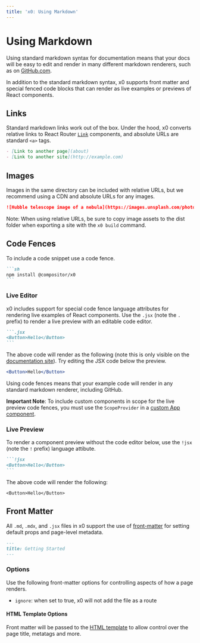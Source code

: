 ```yaml
---
title: 'x0: Using Markdown'
---
```


# Using Markdown

Using standard markdown syntax for documentation means that your docs will be easy to edit
and render in many different markdown renderers, such as on [GitHub.com](https://github.com).

In addition to the standard markdown syntax, x0 supports front matter and special fenced code blocks
that can render as live examples or previews of React components.

## Links

Standard markdown links work out of the box.
Under the hood, x0 converts relative links to React Router [`Link`][rr-link] components,
and absolute URLs are standard `<a>` tags.

```md
- [Link to another page](about)
- [Link to another site](http://example.com)
```

## Images

Images in the same directory can be included with relative URLs,
but we recommend using a CDN and absolute URLs for any images.

```md
![Hubble telescope image of a nebula](https://images.unsplash.com/photo-1462331940025-496dfbfc7564?w=2048&q=20)
```

Note: When using relative URLs, be sure to copy image assets to the dist folder when exporting a site with the `x0 build` command.

## Code Fences

To include a code snippet use a code fence.

````md
```sh
npm install @compositor/x0
```
````

### Live Editor

x0 includes support for special code fence language attributes for rendering live examples of React components.
Use the `.jsx` (note the `.` prefix) to render a live preview with an editable code editor.

````md
```.jsx
<Button>Hello</Button>
```
````

The above code will render as the following (note this is only visible on the [documentation site][site]).
Try editing the JSX code below the preview.

```.jsx
<Button>Hello</Button>
```

Using code fences means that your example code will render in any standard markdown renderer, including GitHub.

**Important Note**: To include custom components in scope for the live preview code fences,
you must use the `ScopeProvider` in a [custom App component](custom-app).


### Live Preview

To render a component preview without the code editor below, use the `!jsx` (note the `!` prefix) language attibute.

````md
```!jsx
<Button>Hello</Button>
```
````

The above code will render the following:

```!jsx
<Button>Hello</Button>
```

## Front Matter

All `.md`, `.mdx`, and `.jsx` files in x0 support the use of [front-matter][fm] for setting default props and page-level metadata.

```md
---
title: Getting Started
---
```

### Options

Use the following front-matter options for controlling aspects of how a page renders.

- `ignore`: when set to true, x0 will not add the file as a route

#### HTML Template Options

Front matter will be passed to the [HTML template](customizing) to allow control over the page title, metatags and more.

[rr-link]: https://reacttraining.com/react-router/web/api/Link
[site]: https://compositor.io/x0/markdown
[fm]: https://github.com/jonschlinkert/gray-matter

